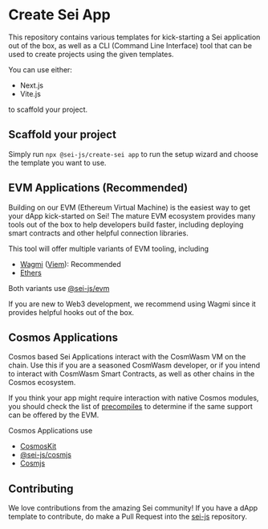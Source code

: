 # Create Sei App

This repository contains various templates for kick-starting a Sei application out of the box, as well as a CLI (Command Line Interface) tool that can be used to create projects using the given templates.

You can use either:
- Next.js
- Vite.js

to scaffold your project.

## Scaffold your project
Simply run `npx @sei-js/create-sei app` to run the setup wizard and choose the template you want to use.

## EVM Applications (Recommended)
Building on our EVM (Ethereum Virtual Machine) is the easiest way to get your dApp kick-started on Sei! The mature EVM ecosystem provides many tools out of the box to help developers build faster, including deploying smart contracts and other helpful connection libraries.

This tool will offer multiple variants of EVM tooling, including
- [Wagmi](https://wagmi.sh/core/getting-started) ([Viem](https://viem.sh/)): Recommended
- [Ethers](https://docs.ethers.org/v6/)

Both variants use [@sei-js/evm](https://sei-protocol.github.io/sei-js/modules/evm.html)

If you are new to Web3 development, we recommend using Wagmi since it provides helpful hooks out of the box.

## Cosmos Applications
Cosmos based Sei Applications interact with the CosmWasm VM on the chain. Use this if you are a seasoned CosmWasm developer, or if you intend to interact with CosmWasm Smart Contracts, as well as other chains in the Cosmos ecosystem.

If you think your app might require interaction with native Cosmos modules, you should check the list of [precompiles](https://www.docs.sei.io/dev-interoperability/precompiles/addr) to determine if the same support can be offered by the EVM.

Cosmos Applications use
- [CosmosKit](https://cosmology.zone/products/cosmos-kit)
- [@sei-js/cosmjs](https://sei-protocol.github.io/sei-js/modules/cosmjs.html)
- [Cosmjs](https://github.com/cosmos/cosmjs)

## Contributing
We love contributions from the amazing Sei community! If you have a dApp template to contribute, do make a Pull Request into the [sei-js](https://github.com/sei-protocol/sei-js) repository.
